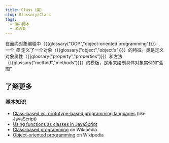 ```yaml
---
title: Class（类）
slug: Glossary/Class
tags:
  - 编码脚本
  - 术语表
---
```

在面向对象编程中（{{glossary("OOP","object-oriented programming")}}）, 一个 _类_ 定义了一个对象（{{glossary("object","object's")}}）的特征。类是定义对象属性（{{glossary("property","properties")}}）和方法（{{glossary("method","methods")}}）的模板，是用来绘制具体对象实例的“蓝图”.

## 了解更多

### 基本知识

- [Class-based vs. prototype-based programming languages](/zh-CN/docs/Web/JavaScript/Guide/Details_of_the_Object_Model#Class-based_vs._prototype-based_languages) (like JavaScript)
- [Using functions as classes in JavaScript](/zh-CN/docs/Learn/JavaScript/Objects#The_Class)
- [Class-based programming](https://en.wikipedia.org/wiki/Class-based_programming) on Wikipedia
- [Object-oriented programming](https://en.wikipedia.org/wiki/Object-oriented_programming) on Wikipedia
